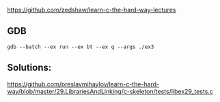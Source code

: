 https://github.com/zedshaw/learn-c-the-hard-way-lectures

## GDB
`gdb --batch --ex run --ex bt --ex q --args ./ex3`


## Solutions:
https://github.com/preslavmihaylov/learn-c-the-hard-way/blob/master/29.LibrariesAndLinking/c-skeleton/tests/libex29_tests.c
